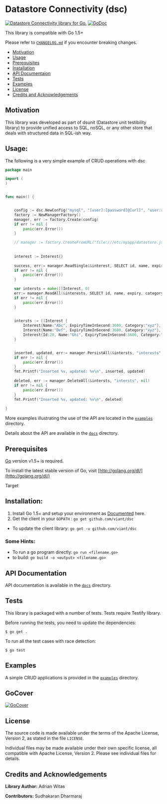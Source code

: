 # Datastore Connectivity (dsc)

[![Datastore Connectivity library for Go.](https://goreportcard.com/badge/github.com/viant/dsc)](https://goreportcard.com/report/github.com/viant/dsc)
[![GoDoc](https://godoc.org/github.com/viant/dsc?status.svg)](https://godoc.org/github.com/viant/dsc)

This library is compatible with Go 1.5+

Please refer to [`CHANGELOG.md`](CHANGELOG.md) if you encounter breaking changes.

- [Motivation](#Motivation)
- [Usage](#Usage)
- [Prerequisites](#Prerequisites)
- [Installation](#Installation)
- [API Documentaion](#API-Documentation)
- [Tests](#Tests)
- [Examples](#Examples)
- [License](#License)
- [Credits and Acknowledgements](#Credits-and-Acknowledgements)



## Motivation

This library was developed as part of dsunit (Datastore unit testibility library) to provide unified access to SQL, noSQL, 
or any other store that deals with structured data in SQL-ish way.


## Usage:


The following is a very simple example of CRUD operations with dsc

```go
package main

import (
)


func main() {


	config := dsc.NewConfig("mysql", "[user]:[password]@[url]", "user:root,password:dev,url:tcp(127.0.0.1:3306)/mydb?parseTime=true")
	factory := NewManagerFactory()
	manager, err := factory.Create(config)
    if err != nil {
        panic(err.Error())
	}

    // manager := factory.CreateFromURL("file:///etc/myapp/datastore.json")
  
  
    interest := Interest{}
    
    success, err:= manager.ReadSingle(&interest, SELECT id, name, expiry, category FROM interests WHERE id = ?", []interface{}{id},nil)
	if err != nil {
        panic(err.Error())
	}

    var intersts = make([]Interest, 0)
    err:= manager.ReadAll(&interests, SELECT id, name, expiry, category FROM interests", nil ,nil)
    if err != nil {
        panic(err.Error())
    }

    
    intersts := []Interest {
        Interest{Name:"Abc", ExpiryTimeInSecond:3600, Category:"xyz"},
        Interest{Name:"Def", ExpiryTimeInSecond:3600, Category:"xyz"},
        Interest{Id:20, Name:"Ghi", ExpiryTimeInSecond:3600, Category:"xyz"},
    }


	inserted, updated, err:= manager.PersistAll(&intersts, "interests", nil)
	if err != nil {
        panic(err.Error())
   	}
   	fmt.Printf("Inserted %v, updated: %v\n", inserted, updated)
  
    deleted, err := manager.DeleteAll(&intersts, "intersts", nil)
    if err != nil {
        panic(err.Error())
   	}
 	fmt.Printf("Inserted %v, updated: %v\n", deleted)
  
}
```

More examples illustrating the use of the API are located in the
[`examples`](examples) directory.

Details about the API are available in the [`docs`](docs) directory.

<a name="Prerequisites"></a>
## Prerequisites

[Go](http://golang.org) version v1.5+ is required.

To install the latest stable version of Go, visit
[http://golang.org/dl/](http://golang.org/dl/)


Target


<a name="Installation"></a>
## Installation:

1. Install Go 1.5+ and setup your environment as [Documented](http://golang.org/doc/code.html#GOPATH) here.
2. Get the client in your ```GOPATH``` : ```go get github.com/viant/dsc```
 * To update the client library: ```go get -u github.com/viant/dsc```


### Some Hints:

 * To run a go program directly: ```go run <filename.go>```
 * to build:  ```go build -o <output> <filename.go>```



<a name="API-Documentation"></a>

## API Documentation

API documentation is available in the [`docs`](docs/README.md) directory.


## Tests

This library is packaged with a number of tests. Tests require Testify library.

Before running the tests, you need to update the dependencies:

    $ go get .

To run all the test cases with race detection:

    $ go test



<a name="Examples"></a>
## Examples

A simple CRUD applications is provided in the [`examples`](examples) directory.


## GoCover

[![GoCover](http://gocover.io/github.com/viant/dsc)](http://gocover.io/github.com/viant/dsc)


<a name="License"></a>
## License

The source code is made available under the terms of the Apache License, Version 2, as stated in the file `LICENSE`.

Individual files may be made available under their own specific license,
all compatible with Apache License, Version 2. Please see individual files for details.


<a name="Credits-and-Acknowledgements"></a>

##  Credits and Acknowledgements

**Library Author:** Adrian Witas

**Contributors:** Sudhakaran Dharmaraj